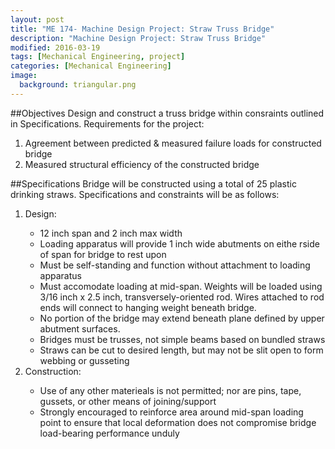 ```yaml
---
layout: post
title: "ME 174- Machine Design Project: Straw Truss Bridge"
description: "Machine Design Project: Straw Truss Bridge"
modified: 2016-03-19
tags: [Mechanical Engineering, project]
categories: [Mechanical Engineering]
image:
  background: triangular.png
---
```


##Objectives
Design and construct a truss bridge within consraints outlined in Specifications.  Requirements for the project:
<ol>
	<li>Agreement between predicted & measured failure loads for constructed bridge</li>
	<li>Measured structural efficiency of the constructed bridge</li>
</ol>

##Specifications
Bridge will be constructed using a total of 25 plastic drinking straws.  Specifications and constraints will be as follows:
<ol>
	<li>Design:</li>
	<ul>
		<li>12 inch span and 2 inch max width</li>
		<li>Loading apparatus will provide 1 inch wide abutments on eithe rside of span for bridge to rest upon</li>
		<li>Must be self-standing and function without attachment to loading apparatus</li>
		<li>Must accomodate loading at mid-span. Weights will be loaded using 3/16 inch x 2.5 inch, transversely-oriented rod.  Wires attached to rod ends will connect to hanging weight beneath bridge.</li>
		<li>No portion of the bridge may extend beneath plane defined by upper abutment surfaces.</li>
		<li>Bridges must be trusses, not simple beams based on bundled straws</li>
		<li>Straws can be cut to desired length, but may not be slit open to form webbing or gusseting</li>
	</ul>
	<li>Construction:</li>
	<ul>
		<li>Use of any other materieals is not permitted; nor are pins, tape, gussets, or other means of joining/support</li>
		<li>Strongly encouraged to reinforce area around mid-span loading point to ensure that local deformation does not compromise bridge load-bearing performance unduly</li>
	</ul>
</ol>
